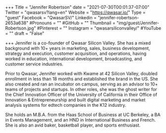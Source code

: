 +++
Title = "Jennifer Robertson"
date = "2021-07-30T00:01:37-07:00"
Twitter = "qwasarsv?lang=en"
Website = "https://qwasar.io/"
Type = "guest"
Facebook = "QwasarSV/"
Linkedin = "jennifer-robertson-2653a638"
#Pronouns = ""
#GitHub = ""
Thumbnail = "img/guest/Jennifer-Robertson.jpg"
#Pinterest = ""
Instagram = "qwasarsiliconvalley/"
#YouTube = ""
draft = "False"

+++
Jennifer is a co-founder of Qwasar Silicon Valley. She has a mixed background with 10+ years in marketing, sales, business development, strategy and execution, customer acquisition, and operations, having worked in education, international development, broadcasting, and customer service industries.

Prior to Qwasar, Jennifer worked with Kwame at 42 Silicon Valley, doubled enrollment in less than 18 months and established the brand in the US. She also created and ran an incubator on campus, serving as an advisor to 10+ teams of projects and startups. In other roles, she was the ghost writer for the Chief Innovation Officer of the University of California in their Office of Innovation & Entrepreneurship and built digital marketing and market analysis systems for edtech companies in the K12 industry.

She holds an M.B.A. from the Haas School of Business at UC Berkeley, a BA in Events Management, and an HND in International Business and French. She is also an avid baker, basketball player, and sports enthusiast.

